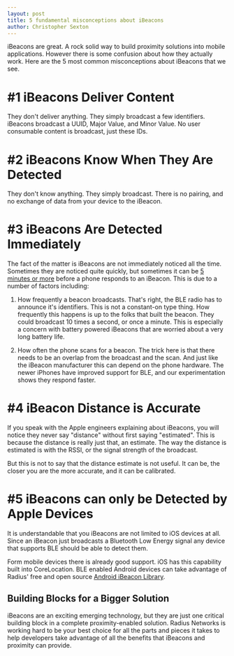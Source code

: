```yaml
---
layout: post
title: 5 fundamental misconceptions about iBeacons
author: Christopher Sexton
---
```


iBeacons are great. A rock solid way to build proximity solutions into mobile applications. However there is some confusion about how they actually work. Here are the 5 most common misconceptions about iBeacons that we see.

# #1 iBeacons Deliver Content

They don't deliver anything. They simply broadcast a few identifiers. iBeacons broadcast a UUID, Major Value, and Minor Value. No user consumable content is broadcast, just these IDs.

# #2 iBeacons Know When They Are Detected

They don't know anything. They simply broadcast. There is no pairing, and no exchange of data from your device to the iBeacon.

# #3 iBeacons Are Detected Immediately

The fact of the matter is iBeacons are not immediately noticed all the time. Sometimes they are noticed quite quickly, but sometimes it can be [5 minutes or more](/2013/11/13/ibeacon-monitoring-in-the-background-and-foreground.html) before a phone responds to an iBeacon. This is due to a number of factors including:

1. How frequently a beacon broadcasts. That's right, the BLE radio has to announce it's identifiers. This is not a constant-on type thing. How frequently this happens is up to the folks that built the beacon. They could broadcast 10 times a second, or once a minute. This is especially a concern with battery powered iBeacons that are worried about a very long battery life.

2. How often the phone scans for a beacon. The trick here is that there needs to be an overlap from the broadcast and the scan. And just like the iBeacon manufacturer this can depend on the phone hardware. The newer iPhones have improved support for BLE, and our experimentation shows they respond faster.

# #4 iBeacon Distance is Accurate

If you speak with the Apple engineers explaining about iBeacons, you will notice they never say "distance" without first saying "estimated". This is because the distance is really just that, an estimate. The way the distance is estimated is with the RSSI, or the signal strength of the broadcast.

But this is not to say that the distance estimate is not useful. It can be, the closer you are the more accurate, and it can be calibrated.

# #5 iBeacons can only be Detected by Apple Devices

It is understandable that you iBeacons are not limited to iOS devices at all. Since an iBeacon just broadcasts a Bluetooth Low Energy signal any device that supports BLE should be able to detect them.

Form mobile devices there is already good support. iOS has this capability built into CoreLocation. BLE enabled Android devices can take advantage of Radius' free and open source [Android iBeacon Library](http://developer.radiusnetworks.com/ibeacon/android/).

## Building Blocks for a Bigger Solution

iBeacons are an exciting emerging technology, but they are just one critical building block in a complete proximity-enabled solution. Radius Networks is working hard to be your best choice for all the parts and pieces it takes to help developers take advantage of all the benefits that iBeacons and proximity can provide.


